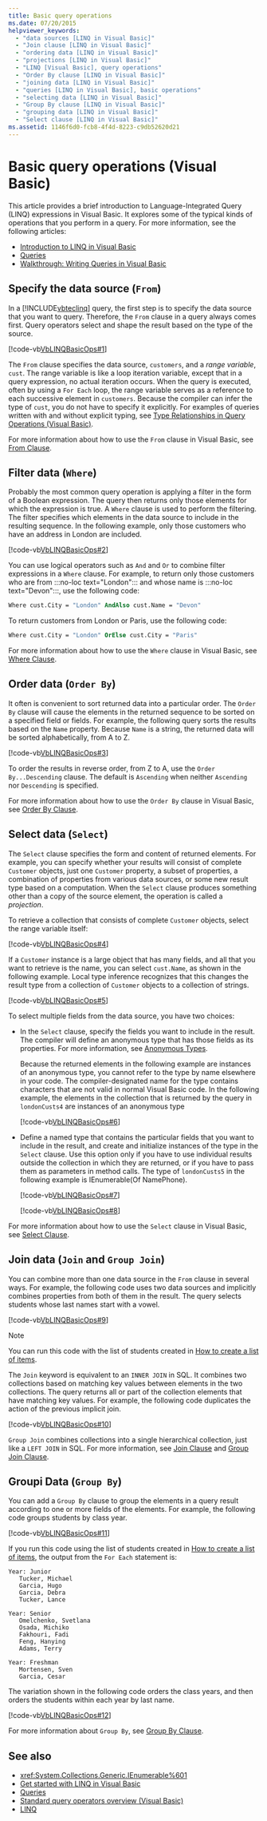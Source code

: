 ```yaml
---
title: Basic query operations
ms.date: 07/20/2015
helpviewer_keywords: 
  - "data sources [LINQ in Visual Basic]"
  - "Join clause [LINQ in Visual Basic]"
  - "ordering data [LINQ in Visual Basic]"
  - "projections [LINQ in Visual Basic]"
  - "LINQ [Visual Basic], query operations"
  - "Order By clause [LINQ in Visual Basic]"
  - "joining data [LINQ in Visual Basic]"
  - "queries [LINQ in Visual Basic], basic operations"
  - "selecting data [LINQ in Visual Basic]"
  - "Group By clause [LINQ in Visual Basic]"
  - "grouping data [LINQ in Visual Basic]"
  - "Select clause [LINQ in Visual Basic]"
ms.assetid: 1146f6d0-fcb8-4f4d-8223-c9db52620d21
---
```

# Basic query operations (Visual Basic)

This article provides a brief introduction to Language-Integrated Query (LINQ) expressions in Visual Basic. It explores some of the typical kinds of operations that you perform in a query. For more information, see the following articles:

- [Introduction to LINQ in Visual Basic](../../language-features/linq/introduction-to-linq.md)
- [Queries](../../../language-reference/queries/index.md)
- [Walkthrough: Writing Queries in Visual Basic](walkthrough-writing-queries.md)

## Specify the data source (`From`)

In a [!INCLUDE[vbteclinq](~/includes/vbteclinq-md.md)] query, the first step is to specify the data source that you want to query. Therefore, the `From` clause in a query always comes first. Query operators select and shape the result based on the type of the source.

[!code-vb[VbLINQBasicOps#1](~/samples/snippets/visualbasic/VS_Snippets_VBCSharp/VbLINQBasicOps/VB/Class1.vb#1)]

The `From` clause specifies the data source, `customers`, and a *range variable*, `cust`. The range variable is like a loop iteration variable, except that in a query expression, no actual iteration occurs. When the query is executed, often by using a `For Each` loop, the range variable serves as a reference to each successive element in `customers`. Because the compiler can infer the type of `cust`, you do not have to specify it explicitly. For examples of queries written with and without explicit typing, see [Type Relationships in Query Operations (Visual Basic)](type-relationships-in-query-operations.md).

For more information about how to use the `From` clause in Visual Basic, see [From Clause](../../../language-reference/queries/from-clause.md).

## Filter data (`Where`)

Probably the most common query operation is applying a filter in the form of a Boolean expression. The query then returns only those elements for which the expression is true. A `Where` clause is used to perform the filtering. The filter specifies which elements in the data source to include in the resulting sequence. In the following example, only those customers who have an address in London are included.

[!code-vb[VbLINQBasicOps#2](~/samples/snippets/visualbasic/VS_Snippets_VBCSharp/VbLINQBasicOps/VB/Class1.vb#2)]

You can use logical operators such as `And` and `Or` to combine filter expressions in a `Where` clause. For example, to return only those customers who are from :::no-loc text="London"::: and whose name is :::no-loc text="Devon":::, use the following code:

```vb
Where cust.City = "London" AndAlso cust.Name = "Devon"
```

To return customers from London or Paris, use the following code:

```vb
Where cust.City = "London" OrElse cust.City = "Paris"
```

For more information about how to use the `Where` clause in Visual Basic, see [Where Clause](../../../language-reference/queries/where-clause.md).

## Order data (`Order By`)

It often is convenient to sort returned data into a particular order. The `Order By` clause will cause the elements in the returned sequence to be sorted on a specified field or fields. For example, the following query sorts the results based on the `Name` property. Because `Name` is a string, the returned data will be sorted alphabetically, from A to Z.

[!code-vb[VbLINQBasicOps#3](~/samples/snippets/visualbasic/VS_Snippets_VBCSharp/VbLINQBasicOps/VB/Class1.vb#3)]

To order the results in reverse order, from Z to A, use the `Order By...Descending` clause. The default is `Ascending` when neither `Ascending` nor `Descending` is specified.

For more information about how to use the `Order By` clause in Visual Basic, see [Order By Clause](../../../language-reference/queries/order-by-clause.md).

## Select data (`Select`)

The `Select` clause specifies the form and content of returned elements. For example, you can specify whether your results will consist of complete `Customer` objects, just one `Customer` property, a subset of properties, a combination of properties from various data sources, or some new result type based on a computation. When the `Select` clause produces something other than a copy of the source element, the operation is called a *projection*.

To retrieve a collection that consists of complete `Customer` objects, select the range variable itself:

[!code-vb[VbLINQBasicOps#4](~/samples/snippets/visualbasic/VS_Snippets_VBCSharp/VbLINQBasicOps/VB/Class1.vb#4)]

If a `Customer` instance is a large object that has many fields, and all that you want to retrieve is the name, you can select `cust.Name`, as shown in the following example. Local type inference recognizes that this changes the result type from a collection of `Customer` objects to a collection of strings.

[!code-vb[VbLINQBasicOps#5](~/samples/snippets/visualbasic/VS_Snippets_VBCSharp/VbLINQBasicOps/VB/Class1.vb#5)]

To select multiple fields from the data source, you have two choices:

- In the `Select` clause, specify the fields you want to include in the result. The compiler will define an anonymous type that has those fields as its properties. For more information, see [Anonymous Types](../../language-features/objects-and-classes/anonymous-types.md).

     Because the returned elements in the following example are instances of an anonymous type, you cannot refer to the type by name elsewhere in your code. The compiler-designated name for the type contains characters that are not valid in normal Visual Basic code. In the following example, the elements in the collection that is returned by the query in `londonCusts4` are instances of an anonymous type

     [!code-vb[VbLINQBasicOps#6](~/samples/snippets/visualbasic/VS_Snippets_VBCSharp/VbLINQBasicOps/VB/Class1.vb#6)]
  
- Define a named type that contains the particular fields that you want to include in the result, and create and initialize instances of the type in the `Select` clause. Use this option only if you have to use individual results outside the collection in which they are returned, or if you have to pass them as parameters in method calls. The type of `londonCusts5` in the following example is IEnumerable(Of NamePhone).

     [!code-vb[VbLINQBasicOps#7](~/samples/snippets/visualbasic/VS_Snippets_VBCSharp/VbLINQBasicOps/VB/Class1.vb#7)]

     [!code-vb[VbLINQBasicOps#8](~/samples/snippets/visualbasic/VS_Snippets_VBCSharp/VbLINQBasicOps/VB/Class1.vb#8)]

For more information about how to use the `Select` clause in Visual Basic, see [Select Clause](../../../language-reference/queries/select-clause.md).

## Join data (`Join` and `Group Join`)

You can combine more than one data source in the `From` clause in several ways. For example, the following code uses two data sources and implicitly combines properties from both of them in the result. The query selects students whose last names start with a vowel.

[!code-vb[VbLINQBasicOps#9](~/samples/snippets/visualbasic/VS_Snippets_VBCSharp/VbLINQBasicOps/VB/Class1.vb#9)]

> [!NOTE]
> You can run this code with the list of students created in [How to create a list of items](how-to-create-a-list-of-items.md).

The `Join` keyword is equivalent to an `INNER JOIN` in SQL. It combines two collections based on matching key values between elements in the two collections. The query returns all or part of the collection elements that have matching key values. For example, the following code duplicates the action of the previous implicit join.

[!code-vb[VbLINQBasicOps#10](~/samples/snippets/visualbasic/VS_Snippets_VBCSharp/VbLINQBasicOps/VB/Class1.vb#10)]

`Group Join` combines collections into a single hierarchical collection, just like a `LEFT JOIN` in SQL. For more information, see [Join Clause](../../../language-reference/queries/join-clause.md) and [Group Join Clause](../../../language-reference/queries/group-join-clause.md).

## Groupi Data (`Group By`)

You can add a `Group By` clause to group the elements in a query result according to one or more fields of the elements. For example, the following code groups students by class year.

[!code-vb[VbLINQBasicOps#11](~/samples/snippets/visualbasic/VS_Snippets_VBCSharp/VbLINQBasicOps/VB/Class1.vb#11)]

If you run this code using the list of students created in [How to create a list of items](how-to-create-a-list-of-items.md), the output from the `For Each` statement is:

```output
Year: Junior
   Tucker, Michael
   Garcia, Hugo
   Garcia, Debra
   Tucker, Lance

Year: Senior
   Omelchenko, Svetlana
   Osada, Michiko
   Fakhouri, Fadi
   Feng, Hanying
   Adams, Terry

Year: Freshman
   Mortensen, Sven
   Garcia, Cesar
```

The variation shown in the following code orders the class years, and then orders the students within each year by last name.

[!code-vb[VbLINQBasicOps#12](~/samples/snippets/visualbasic/VS_Snippets_VBCSharp/VbLINQBasicOps/VB/Class1.vb#12)]

For more information about `Group By`, see [Group By Clause](../../../language-reference/queries/group-by-clause.md).

## See also

- <xref:System.Collections.Generic.IEnumerable%601>
- [Get started with LINQ in Visual Basic](getting-started-with-linq.md)
- [Queries](../../../language-reference/queries/index.md)
- [Standard query operators overview (Visual Basic)](standard-query-operators-overview.md)
- [LINQ](../../language-features/linq/index.md)
